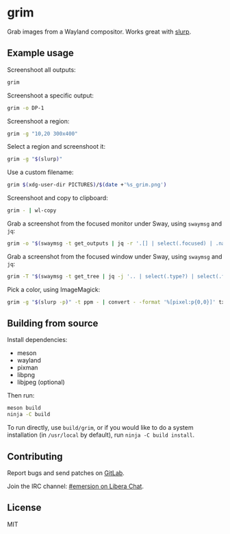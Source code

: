 # grim

Grab images from a Wayland compositor. Works great with [slurp].

## Example usage

Screenshoot all outputs:

```sh
grim
```

Screenshoot a specific output:

```sh
grim -o DP-1
```

Screenshoot a region:

```sh
grim -g "10,20 300x400"
```

Select a region and screenshoot it:

```sh
grim -g "$(slurp)"
```

Use a custom filename:

```sh
grim $(xdg-user-dir PICTURES)/$(date +'%s_grim.png')
```

Screenshoot and copy to clipboard:

```sh
grim - | wl-copy
```

Grab a screenshot from the focused monitor under Sway, using `swaymsg` and
`jq`:

```sh
grim -o "$(swaymsg -t get_outputs | jq -r '.[] | select(.focused) | .name')"
```

Grab a screenshot from the focused window under Sway, using `swaymsg` and
`jq`:

```sh
grim -T "$(swaymsg -t get_tree | jq -j '.. | select(.type?) | select(.focused).foreign_toplevel_identifier')"
```

Pick a color, using ImageMagick:

```sh
grim -g "$(slurp -p)" -t ppm - | convert - -format '%[pixel:p{0,0}]' txt:-
```

## Building from source

Install dependencies:

* meson
* wayland
* pixman
* libpng
* libjpeg (optional)

Then run:

```sh
meson build
ninja -C build
```

To run directly, use `build/grim`, or if you would like to do a system
installation (in `/usr/local` by default), run `ninja -C build install`.

## Contributing

Report bugs and send patches on [GitLab].

Join the IRC channel: [#emersion on Libera Chat].

## License

MIT

[slurp]: https://github.com/emersion/slurp
[GitLab]: https://gitlab.freedesktop.org/emersion/grim
[#emersion on Libera Chat]: ircs://irc.libera.chat/#emersion
